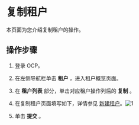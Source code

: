 # 复制租户


本页面为您介绍复制租户的操作。

操作步骤
-------------------------

1. 登录 OCP。



2. 在左侧导航栏单击 **租户** ，进入租户概览页面。



3. 在 **租户列表** 部分，单击对应租户操作列后的 **复制** 。



4. 在复制租户页面填写如下，详情参见 [新建租户](../../3.ob-cloud-platform/5.manage-tenants/2.basic-tenant-operations/1.userguide-create-a-tenant.md)。![1](https://help-static-aliyun-doc.aliyuncs.com/assets/img/zh-CN/8639960261/p271620.png)



5. 单击 **提交** 。
